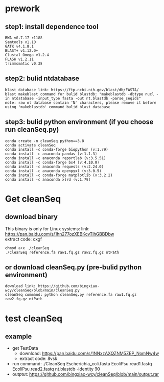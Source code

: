# prework
## step1: install dependence tool
```shell
BWA v0.7.17-r1188
Samtools v1.10
GATK v4.1.8.1
BLAST+ v1.12.0+
Clustal Omega v1.2.4
FLASH v1.2.11
trimmomatic v0.38
```

## step2: bulid ntdatabase
```shell
blast database link: https://ftp.ncbi.nih.gov/blast/db/FASTA/
blast makeblast command for bulid blastdb: "makeblastdb -dbtype nucl -in ntdatabase -input_type fasta -out nt.blastdb -parse_seqids"
note: raw nt database contain 'N' characters, please remove it before using 'makeblastdb' command bulid blast database
```
## step3: bulid python environment (if you choose run cleanSeq.py)
```shell
conda create -n cleanSeq python==3.8
conda activate cleanSeq
conda install -c conda-forge biopython (v:1.79)
conda install -c anaconda pandas (v:1.1.3)
conda install -c anaconda reportlab (v:3.5.51)
conda install -c conda-forge bs4 (v:4.10.0)
conda install -c anaconda requests (v:2.24.0)
conda install -c anaconda openpyxl (v:3.0.5)
conda install -c conda-forge matplotlib (v:3.2.2)
conda install -c anaconda xlrd (v:1.79)
```

# Get cleanSeq
## download binary 
This binary is only for Linux systems: 
link: https://pan.baidu.com/s/1hn277ozXEBKcvTlhGBBDbw  
extract code: cxgf
```shell
chmod a+x ./cleanSeq
./cleanSeq reference.fa raw1.fq.gz raw2.fq.gz ntPath
```
## or download cleanSeq.py (pre-bulid python environment)

```shell
download link: https://github.com/bingxiao-wcy/cleanSeq/blob/main/cleanSeq.py
cleanSeq command: python cleanSeq.py reference.fa raw1.fq.gz raw2.fq.gz ntPath
```

# test cleanSeq
## example
* get TestData 
  * download: https://pan.baidu.com/s/1NNxzAXQZNM5ZEP_NomNw4w 
  * extract code: 8vsk
* run command: ./CleanSeq Escherichia_coli.fasta EcoliPsu.read1.fastq EcoliPsu.read2.fastq nt.blastdb -identity 90
* outptut: https://github.com/bingxiao-wcy/cleanSeq/blob/main/output.rar



